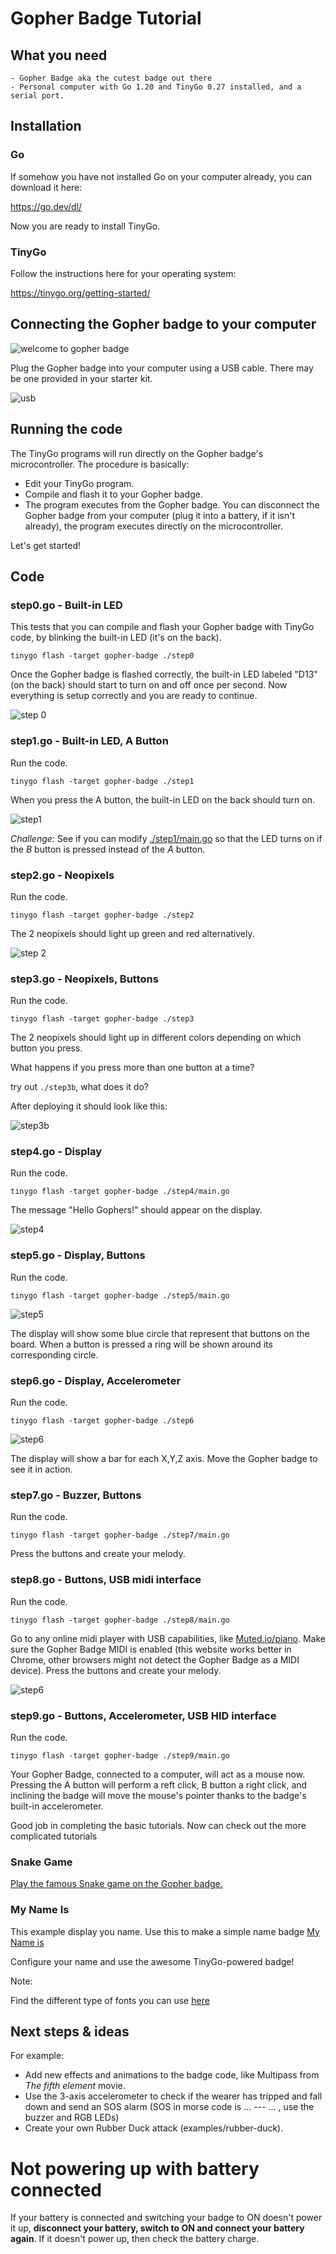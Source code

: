 # Gopher Badge Tutorial

## What you need

    - Gopher Badge aka the cutest badge out there
    - Personal computer with Go 1.20 and TinyGo 0.27 installed, and a serial port.

## Installation

### Go

If somehow you have not installed Go on your computer already, you can download it here:

https://go.dev/dl/

Now you are ready to install TinyGo.

### TinyGo

Follow the instructions here for your operating system:

https://tinygo.org/getting-started/

## Connecting the Gopher badge to your computer

![welcome to gopher badge](./assets/welcome.jpg)

Plug the Gopher badge into your computer using a USB cable. There may be one provided in your starter kit.

![usb](./assets/usb.png)

## Running the code

The TinyGo programs will run directly on the Gopher badge's microcontroller. The procedure is basically:

- Edit your TinyGo program.
- Compile and flash it to your Gopher badge.
- The program executes from the Gopher badge. You can disconnect the Gopher badge from your computer (plug it into a battery, if it isn't already), the program executes directly on the microcontroller.

Let's get started!

## Code

### step0.go - Built-in LED

This tests that you can compile and flash your Gopher badge with TinyGo code, by blinking the built-in LED (it's on the back).



```
tinygo flash -target gopher-badge ./step0
```

Once the Gopher badge is flashed correctly, the built-in LED labeled "D13" (on the back) should start to turn on and off once per second. Now everything is setup correctly and you are ready to continue.

![step 0](./assets/step0.gif)


### step1.go - Built-in LED, A Button

Run the code.

```
tinygo flash -target gopher-badge ./step1
```

When you press the A button, the built-in LED on the back should turn on.

![step1](./assets/step1.png)

*Challenge:* 
See if you can modify [./step1/main.go](step1/main.go) so that the LED turns on if
the _B_ button is pressed instead of the _A_ button.

### step2.go - Neopixels

Run the code.

```
tinygo flash -target gopher-badge ./step2
```


The 2 neopixels should light up green and red alternatively.

![step 2](./assets/step2.gif)



### step3.go - Neopixels, Buttons

Run the code.

```
tinygo flash -target gopher-badge ./step3
```

The 2 neopixels should light up in different colors depending on which button you press.

What happens if you press more than one button at a time?

try out `./step3b`, what does it do?

After deploying it should look like this:

![step3b](./assets/step3b.gif)

### step4.go - Display

Run the code.

```
tinygo flash -target gopher-badge ./step4/main.go
```

The message "Hello Gophers!" should appear on the display.

![step4](./assets/step4.png)



### step5.go - Display, Buttons

Run the code.

```
tinygo flash -target gopher-badge ./step5/main.go
```

![step5](./assets/step5.png)


The display will show some blue circle that represent that buttons on the board.
When a button is pressed a ring will be shown around its corresponding circle.

### step6.go - Display, Accelerometer


Run the code.

```
tinygo flash -target gopher-badge ./step6
```

![step6](./assets/step6.png)

The display will show a bar for each X,Y,Z axis. Move the Gopher badge to see it in action.

### step7.go - Buzzer, Buttons

Run the code.

```
tinygo flash -target gopher-badge ./step7/main.go
```

Press the buttons and create your melody.


### step8.go - Buttons, USB midi interface

Run the code.

```
tinygo flash -target gopher-badge ./step8/main.go
```

Go to any online midi player with USB capabilities, like [Muted.io/piano](https://muted.io/piano/). Make sure the Gopher Badge MIDI is enabled (this website works better in Chrome, other browsers might not detect the
Gopher Badge as a MIDI device).
Press the buttons and create your melody.


![step6](./assets/step8.png)


### step9.go - Buttons, Accelerometer, USB HID interface

Run the code.

```
tinygo flash -target gopher-badge ./step9/main.go
```

Your Gopher Badge, connected to a computer, will act as a mouse now. Pressing the A button will perform a reft click, B button a right click, and inclining the badge will move the mouse's pointer thanks to the 
badge's built-in accelerometer.

Good job in completing the basic tutorials. Now can check out the more complicated
tutorials

### Snake Game

[Play the famous Snake game on the Gopher badge.](../snake/README.md)

### My Name Is

This example display you name. Use this to make a simple name badge
[My Name is](../mynameis/README.md)

Configure your name and use the awesome TinyGo-powered badge!

Note:

Find the different type of fonts you can use [here](https://github.com/tinygo-org/tinyfont)


## Next steps & ideas
                              
For example:

- Add new effects and animations to the badge code, like Multipass from _The fifth element_ movie.
- Use the 3-axis accelerometer to check if the wearer has tripped and fall down and send an SOS alarm (SOS in morse code is ... --- ...  , use the buzzer and RGB LEDs)
- Create your own Rubber Duck attack (examples/rubber-duck).


# Not powering up with battery connected
If your battery is connected and switching your badge to ON doesn't power it up, **disconnect your battery, switch to ON and connect your battery again**. If it doesn't power up, then check the battery charge.